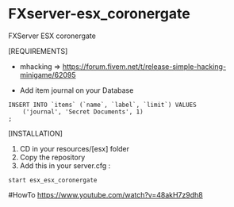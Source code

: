 # FXserver-esx_coronergate
FXServer ESX coronergate

[REQUIREMENTS]

* mhacking => https://forum.fivem.net/t/release-simple-hacking-minigame/62095

* Add item journal on your Database
```
INSERT INTO `items` (`name`, `label`, `limit`) VALUES  
    ('journal', 'Secret Documents', 1)
;
```

[INSTALLATION]

1) CD in your resources/[esx] folder
2) Copy the repository
4) Add this in your server.cfg :

```
start esx_esx_coronergate
```

#HowTo
https://www.youtube.com/watch?v=48akH7z9dh8

